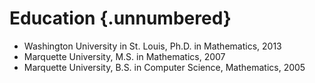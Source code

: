 Education {.unnumbered}
=========

-   Washington University in St. Louis, Ph.D. in Mathematics, 2013
-   Marquette University, M.S. in Mathematics, 2007
-   Marquette University, B.S. in Computer Science, Mathematics, 2005
